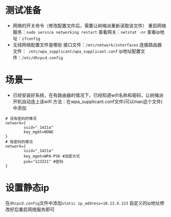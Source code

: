 # 测试准备
- 网络的开关命令（修改配置文件后，需要让树梅派重新读取该文件）
重启网络服务：`sudo service networking restart`
查看网关：`netstat -nr`
查看ip地址：`ifconfig`
- 无线网络配置文件是哪些
接口文件：`/etc/network/interfaces`
连接路由器文件：` /etc/wpa_supplicant/wpa_supplicant.conf`
ip地址配置文件：`/etc/dhcpcd.config`

# 场景一
- 已经安装好系统，在有路由器的情况下，已经知道wifi名称和密码，让树梅派开机自动连上该wifi
方法：在wpa_supplicant.conf文件(可以man这个文件)中添加
```
# 没有密码的情况
network={
        ssid="_1421a"
        key_mgmt=NONE
}
# 有密码的情况
network={
        ssid="_1421a"
        key_mgmt=WPA-PSK #加密方式
        psk="123321" #密码
}
```


# 设置静态ip
在`dhcpcd.config`文件中添加`static ip_address=10.13.6.123` 自定义的ip地址修改好后重启网络服务即可
